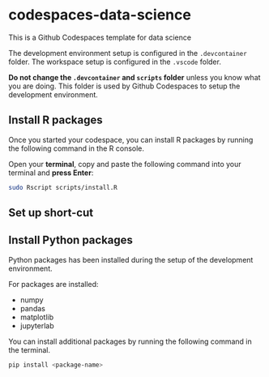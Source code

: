 # codespaces-data-science


This is a Github Codespaces template for data science

The development environment setup is configured in the `.devcontainer` folder. The workspace setup is configured in the `.vscode` folder.

__Do not change the `.devcontainer`  and `scripts` folder__ unless you know what you are doing. This folder is used by Github Codespaces to setup the development environment.


## Install R packages

Once you started your codespace, you can install R packages by running the following command in the R console.

Open your __terminal__, copy and paste the following command into your terminal and __press Enter__: 

```bash
sudo Rscript scripts/install.R
````

## Set up short-cut





## Install Python packages

Python packages has been installed during the setup of the development environment. 

For packages are installed:

- numpy
- pandas
- matplotlib
- jupyterlab


You can install additional packages by running the following command in the terminal.

```bash
pip install <package-name>
```
